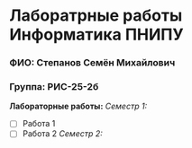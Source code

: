 # Лаборатрные работы Информатика ПНИПУ

### ФИО: Степанов Семён Михайлович 
### Группа: РИС-25-2б


**Лабораторные работы:**
*Семестр 1:*
- [ ] Работа 1
- [ ] Работа 2
*Семестр 2:*
